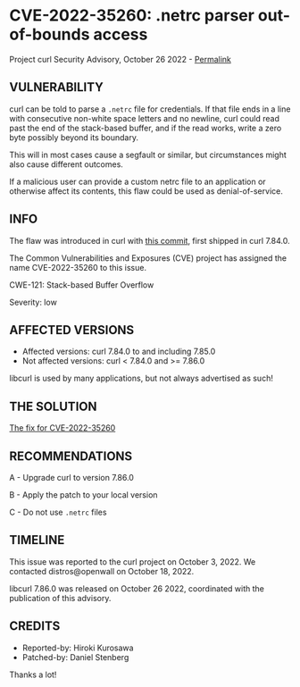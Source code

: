 CVE-2022-35260: .netrc parser out-of-bounds access
==================================================

Project curl Security Advisory, October 26 2022 -
[Permalink](https://curl.se/docs/CVE-2022-35260.html)

VULNERABILITY
-------------

curl can be told to parse a `.netrc` file for credentials. If that file ends
in a line with consecutive non-white space letters and no newline, curl could
read past the end of the stack-based buffer, and if the read works, write a
zero byte possibly beyond its boundary.

This will in most cases cause a segfault or similar, but circumstances might
also cause different outcomes.

If a malicious user can provide a custom netrc file to an application or
otherwise affect its contents, this flaw could be used as denial-of-service.

INFO
----

The flaw was introduced in curl with [this
commit](https://github.com/curl/curl/commit/eeaae10c0fb27aa06), first shipped
in curl 7.84.0.

The Common Vulnerabilities and Exposures (CVE) project has assigned the name
CVE-2022-35260 to this issue.

CWE-121: Stack-based Buffer Overflow

Severity: low

AFFECTED VERSIONS
-----------------

- Affected versions: curl 7.84.0 to and including 7.85.0
- Not affected versions: curl < 7.84.0 and >= 7.86.0

libcurl is used by many applications, but not always advertised as such!

THE SOLUTION
------------

[The fix for CVE-2022-35260](https://github.com/curl/curl/commit/c97ec984fb2bc919a3aa86)

RECOMMENDATIONS
---------------

 A - Upgrade curl to version 7.86.0

 B - Apply the patch to your local version
 
 C - Do not use `.netrc` files
 
TIMELINE
--------

This issue was reported to the curl project on October 3, 2022. We contacted
distros@openwall on October 18, 2022.

libcurl 7.86.0 was released on October 26 2022, coordinated with the
publication of this advisory.

CREDITS
-------

- Reported-by: Hiroki Kurosawa
- Patched-by: Daniel Stenberg

Thanks a lot!

